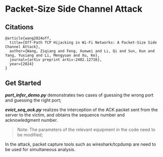 # Packet-Size Side Channel Attack

## Citations

```
@article{wang2024off,
  title={Off-Path TCP Hijacking in Wi-Fi Networks: A Packet-Size Side Channel Attack},
  author={Wang, Ziqiang and Feng, Xuewei and Li, Qi and Sun, Kun and Yang, Yuxiang and Li, Mengyuan and Xu, Ke},
  journal={arXiv preprint arXiv:2402.12716},
  year={2024}
}
```

## Get Started

***port_infer_demo.py*** demonstrates two cases of guessing the wrong port and guessing the right port;

***evict_seq_ack.py*** realizes the interception of the ACK packet sent from the server to the victim, and obtains the sequence number and acknowledgment number.

> Note: The parameters of the relevant equipment in the code need to be modified;

In the attack, packet capture tools such as wireshark/tcpdump are need to be used for simultaneous analysis.
